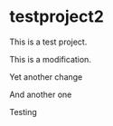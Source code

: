 testproject2
============

This is a test project.

This is a modification.

Yet another change

And another one

Testing